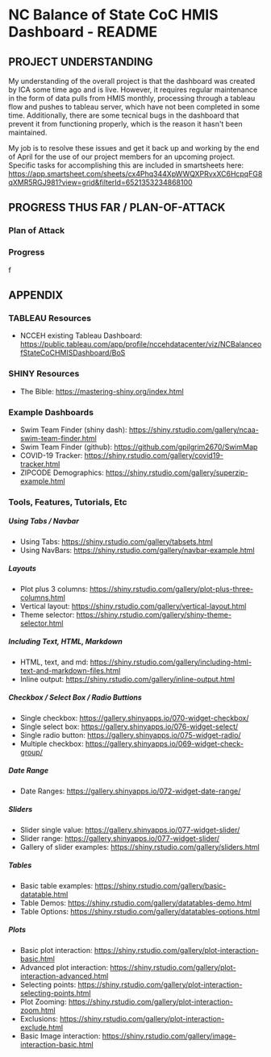 # NC Balance of State CoC HMIS Dashboard - README #
## PROJECT UNDERSTANDING ##
My understanding of the overall project is that the dashboard was created by ICA some time ago and is live.  However, it requires regular maintenance in the form of data pulls from HMIS monthly, processing through a tableau flow and pushes to tableau server, which have not been completed in some time.  Additionally, there are some tecnical bugs in the dashboard that prevent it from functioning properly, which is the reason it hasn't been maintained.  

My job is to resolve these issues and get it back up and working by the end of April for the use of our project members for an upcoming project.  Specific tasks for accomplishing this are included in smartsheets here: https://app.smartsheet.com/sheets/cx4Phq344XpWWQXPRvxXC6HcpqFG8qXMR5RGJ981?view=grid&filterId=6521353234868100
## PROGRESS THUS FAR / PLAN-OF-ATTACK ##
### Plan of Attack ### 

### Progress ###
f

## APPENDIX ##
### TABLEAU Resources ###
* NCCEH existing Tableau Dashboard: https://public.tableau.com/app/profile/nccehdatacenter/viz/NCBalanceofStateCoCHMISDashboard/BoS
### SHINY Resources ###
* The Bible: https://mastering-shiny.org/index.html
### Example Dashboards ###
* Swim Team Finder (shiny dash): https://shiny.rstudio.com/gallery/ncaa-swim-team-finder.html
* Swim Team Finder (github): https://github.com/gpilgrim2670/SwimMap
* COVID-19 Tracker: https://shiny.rstudio.com/gallery/covid19-tracker.html
* ZIPCODE Demographics: https://shiny.rstudio.com/gallery/superzip-example.html
### Tools, Features, Tutorials, Etc ###
##### Using Tabs / Navbar #####
* Using Tabs: https://shiny.rstudio.com/gallery/tabsets.html
* Using NavBars: https://shiny.rstudio.com/gallery/navbar-example.html
##### Layouts #####
* Plot plus 3 columns: https://shiny.rstudio.com/gallery/plot-plus-three-columns.html
* Vertical layout: https://shiny.rstudio.com/gallery/vertical-layout.html
* Theme selector: https://shiny.rstudio.com/gallery/shiny-theme-selector.html
##### Including Text, HTML, Markdown #####
* HTML, text, and md: https://shiny.rstudio.com/gallery/including-html-text-and-markdown-files.html
* Inline output: https://shiny.rstudio.com/gallery/inline-output.html
##### Checkbox / Select Box / Radio Buttions #####
* Single checkbox: https://gallery.shinyapps.io/070-widget-checkbox/
* Single select box: https://gallery.shinyapps.io/076-widget-select/
* Single radio button: https://gallery.shinyapps.io/075-widget-radio/
* Multiple checkbox: https://gallery.shinyapps.io/069-widget-check-group/
##### Date Range #####
* Date Ranges: https://gallery.shinyapps.io/072-widget-date-range/
##### Sliders #####
* Slider single value: https://gallery.shinyapps.io/077-widget-slider/
* Slider range: https://gallery.shinyapps.io/077-widget-slider/
* Gallery of slider examples: https://shiny.rstudio.com/gallery/sliders.html  
##### Tables #####
* Basic table examples: https://shiny.rstudio.com/gallery/basic-datatable.html
* Table Demos: https://shiny.rstudio.com/gallery/datatables-demo.html
* Table Options: https://shiny.rstudio.com/gallery/datatables-options.html
##### Plots #####
* Basic plot interaction: https://shiny.rstudio.com/gallery/plot-interaction-basic.html
* Advanced plot interaction: https://shiny.rstudio.com/gallery/plot-interaction-advanced.html
* Selecting points: https://shiny.rstudio.com/gallery/plot-interaction-selecting-points.html
* Plot Zooming: https://shiny.rstudio.com/gallery/plot-interaction-zoom.html
* Exclusions: https://shiny.rstudio.com/gallery/plot-interaction-exclude.html
* Basic Image interaction: https://shiny.rstudio.com/gallery/image-interaction-basic.html

